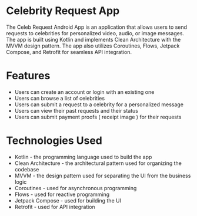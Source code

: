 # Celebrity Request App
The Celeb Request Android App is an application that allows users to send requests to celebrities for personalized video, audio, or image messages. The app is built using Kotlin and implements Clean Architecture with the MVVM design pattern. The app also utilizes Coroutines, Flows, Jetpack Compose, and Retrofit for seamless API integration.

# Features
- Users can create an account or login with an existing one
- Users can browse a list of celebrities
- Users can submit a request to a celebrity for a personalized message
- Users can view their past requests and their status
- Users can submit payment proofs ( receipt image ) for their requests

# Technologies Used
- Kotlin - the programming language used to build the app
- Clean Architecture - the architectural pattern used for organizing the codebase
- MVVM - the design pattern used for separating the UI from the business logic
- Coroutines - used for asynchronous programming
- Flows - used for reactive programming
- Jetpack Compose - used for building the UI
- Retrofit - used for API integration

